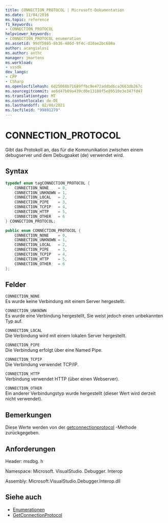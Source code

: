 ```yaml
---
title: CONNECTION_PROTOCOL | Microsoft-Dokumentation
ms.date: 11/04/2016
ms.topic: reference
f1_keywords:
- CONNECTION_PROTOCOL
helpviewer_keywords:
- CONNECTION_PROTOCOL enumeration
ms.assetid: 99df5865-8b36-486d-9f4c-d10ae2bc688a
author: acangialosi
ms.author: anthc
manager: jmartens
ms.workload:
- vssdk
dev_langs:
- CPP
- CSharp
ms.openlocfilehash: 6d25068b71689ffbc9e472addbd6ca3663db267c
ms.sourcegitcommit: ae6d47b09a439cd0e13180f5e89510e3e347fd47
ms.translationtype: MT
ms.contentlocale: de-DE
ms.lasthandoff: 02/08/2021
ms.locfileid: "99891279"
---
```

# <a name="connection_protocol"></a>CONNECTION_PROTOCOL
Gibt das Protokoll an, das für die Kommunikation zwischen einem debugserver und dem Debugpaket (de) verwendet wird.

## <a name="syntax"></a>Syntax

```cpp
typedef enum tagCONNECTION_PROTOCOL {
    CONNECTION_NONE    = 0,
    CONNECTION_UNKNOWN = 1,
    CONNECTION_LOCAL   = 2,
    CONNECTION_PIPE    = 3,
    CONNECTION_TCPIP   = 4,
    CONNECTION_HTTP    = 5,
    CONNECTION_OTHER   = 6
} CONNECTION_PROTOCOL;
```

```csharp
public enum CONNECTION_PROTOCOL {
    CONNECTION_NONE    = 0,
    CONNECTION_UNKNOWN = 1,
    CONNECTION_LOCAL   = 2,
    CONNECTION_PIPE    = 3,
    CONNECTION_TCPIP   = 4,
    CONNECTION_HTTP    = 5,
    CONNECTION_OTHER   = 6
};
```

## <a name="fields"></a>Felder
`CONNECTION_NONE`\
Es wurde keine Verbindung mit einem Server hergestellt.

`CONNECTION_UNKNOWN`\
Es wurde eine Verbindung hergestellt, Sie weist jedoch einen unbekannten Typ auf.

`CONNECTION_LOCAL`\
Die Verbindung wird mit einem lokalen Server hergestellt.

`CONNECTION_PIPE`\
Die Verbindung erfolgt über eine Named Pipe.

`CONNECTION_TCPIP`\
Die Verbindung verwendet TCP/IP.

`CONNECTION_HTTP`\
Verbindung verwendet HTTP (über einen Webserver).

`CONNECTION_OTHER`\
Ein anderer Verbindungstyp wurde hergestellt (dieser Wert wird derzeit nicht verwendet).

## <a name="remarks"></a>Bemerkungen
Diese Werte werden von der [getconnectionprotocol](../../../extensibility/debugger/reference/idebugcoreserver3-getconnectionprotocol.md) -Methode zurückgegeben.

## <a name="requirements"></a>Anforderungen
Header: msdbg. h

Namespace: Microsoft. VisualStudio. Debugger. Interop

Assembly: Microsoft.VisualStudio.Debugger.Interop.dll

## <a name="see-also"></a>Siehe auch
- [Enumerationen](../../../extensibility/debugger/reference/enumerations-visual-studio-debugging.md)
- [GetConnectionProtocol](../../../extensibility/debugger/reference/idebugcoreserver3-getconnectionprotocol.md)
